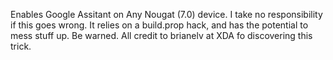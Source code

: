 Enables Google Assitant on Any Nougat (7.0) device. I take no responsibility if this goes wrong. It relies on a build.prop hack, and has the potential to mess stuff up. Be warned. All credit to brianelv at XDA fo discovering this trick.
